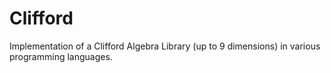# Clifford
Implementation of a Clifford Algebra Library (up to 9 dimensions) in various programming languages.
